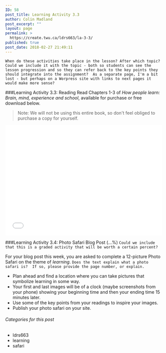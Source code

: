 ```yaml
---
ID: 58
post_title: Learning Activity 3.3
author: Colin Madland
post_excerpt: ""
layout: page
permalink: >
  https://create.twu.ca/ldrs663/la-3-3/
published: true
post_date: 2018-02-27 21:49:11
---
```


```When do these activities take place in the lesson? After which topic?  Could we include it with the topic - both so students can see the lesson progression and so they can refer back to the key points they should integrate into the assignment?  As a separate page, I'm a bit lost - but perhaps on a Worpress site with links to next pages it would make more sense?```

###Learning Activity 3.3: Reading 
Read Chapters 1-3 of *How people learn: Brain, mind, experience and school*, available for purchase or free download below.

> Note: We will not be using this entire book, so don't feel obliged to purchase a copy for yourself.

<iframe width="500" height="350" src="//www.nap.edu/widget/9853" frameborder="0" scrolling="no"></iframe>


###Learning Activity 3.4: Photo Safari Blog Post (...%)
```Could we include that this is a graded activity that will be worth a certain percent?```  

For your blog post this week, you are asked to complete a 12-picture Photo Safari on the theme of *learning*.
```Does the text explain what a photo safari is?  If so, please provide the page number, or explain.```

- Plan ahead and find a location where you can take pictures that symbolize learning in some way.
- Your first and last images will be of a clock (maybe screenshots from your phone) showing your beginning time and then your ending time 15 minutes later.
- Use some of the key points from your readings to inspire your images.
- Publish your photo safari on your site.

###### Categories for this post
- ldrs663
- learning
- safari
